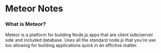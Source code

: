# Meteor Notes

### What is Meteor?
Meteor is a platform for building Node.js apps that are client side/server side and included database. Uses all the standard node.js that you're use too allowing for building applications quick in an effictive matter. 